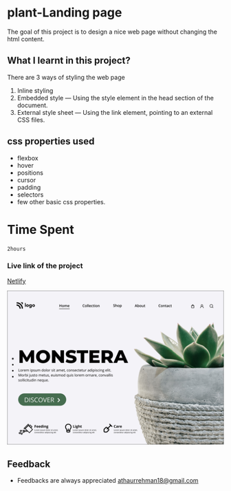 # plant-Landing page
 The goal of this project is to design a nice web page without changing the html content.


 
 ## What I learnt in this project?
 
  There are 3 ways of styling the web page 
 1. Inline styling
 2. Embedded style — Using the style element in the head section of the document.
 3. External style sheet — Using the link element, pointing to an external CSS files.

 ## css properties used
 - flexbox
 - hover
 - positions
 - cursor
 - padding
 - selectors
 - few other basic css properties.

 # Time Spent
    2hours

 ### Live link of the project    
[Netlify](monsterra-webpage.netlify.app)



![output](/6.png)



## Feedback
- Feedbacks are always appreciated [athaurrehman18@gmail.com](athaurrehman18@gmail.com)
